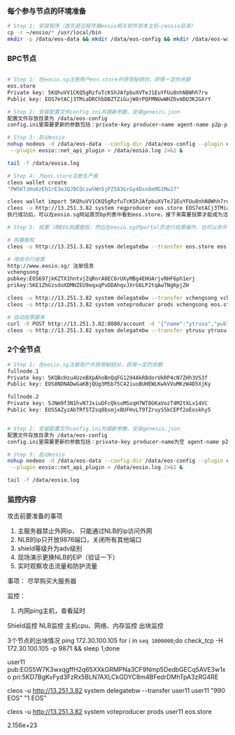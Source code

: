 

### 每个参与节点的环境准备
```bash
# Step 1: 安装程序（首先是远程传输eosio相关软件到本主机~/eosio目录）
cp -r ~/eosio/* /usr/local/bin
mkdir -p /data/eos-data && mkdir /data/eos-config && mkdir /data/eos-wallet
```

### BPC节点
```bash

# Step 1: 在eosio.sg注册用户eos.store并获得秘钥对，获得一定的余额
eos.store
Private key: 5KQhuVV1CKQ5gRzfuTcKShJAfpbuXVTeJ1EuYFUu8nhN8Whh7ru
Public key: EOS7etACj3TMiaDRChbDBZTZiGujW8rPQFMNUwWHZ6vmDU3K2GXrY

# Step 2: 安装配置文件config.ini并跟新参数、安装genesis.json
配置文件存放目录为 /data/eos-config
config.ini里需要更新的参数包括：private-key producer-name agent-name p2p-peer-address

# Step 3: 启动eosio
nohup nodeos -d /data/eos-data --config-dir /data/eos-config --plugin eosio::chain_api_plugin \
 --plugin eosio::net_api_plugin > /data/eosio.log 2>&1 &

tail -f /data/eosio.log

# Step 4: 为eos.store注册生产者
cleos wallet create
"PW5KTzHuKzEh1rE3eJQJ9CQczwVWn5jPZ583GrGy4Dsn8eMG1Mw27"

cleos wallet import 5KQhuVV1CKQ5gRzfuTcKShJAfpbuXVTeJ1EuYFUu8nhN8Whh7ru
cleos -u http://13.251.3.82 system regproducer eos.store EOS7etACj3TMiaDRChbDBZTZiGujW8rPQFMNUwWHZ6vmDU3K2GXrY "https://www.eos.store"
执行成功后，可以在eosio.sg网站首页bp列表中看到eos.store，接下来需要投票才能成为活跃BP。

# Step 5: 投票（用EOS购置股权，然后在eosio.sg的portal页进行投票操作，也可以命令行投票。注意，要小于总额）

# 购置股权
cleos -u http://13.251.3.82 system delegatebw --transfer eos.store eos.store "99 EOS" "1 EOS"

# 用命令行投票
http://www.eosio.sg/ 注册信息
vchengsong
pubkey:EOS697jkKZTX1hntvjZqRnrA8EC6rUXyMBg4EHUArjvRHF6ph1erj
prikey:5KE1ZhGzsdoXDMHZEU9eqxqPvDDAhqvJXrG6LP2tqAwTNgKpjZH

cleos -u http://13.251.3.82 system delegatebw --transfer vchengsong vchengsong "99 EOS" "1 EOS"
cleos -u http://13.251.3.82 system voteproducer prods vchengsong eos.store

# 自动投票脚本
curl -X POST http://13.251.3.82:8080/account -d '{"name":"ytrusu","public_key":"EOS8AiPgMePG6XtUFt7aYfnRCHnSn7Y6NH8KoRffT7wkrkbjdRSaq","private_key":"5JEMZeHPKWj1FgiYESPkjqY5jf1KxKM56oFkjbog8AXJTvewuJG"}'
cleos -u http://13.251.3.82 system delegatebw --transfer ytrusu ytrusu "99 EOS" "1 EOS"

```

### 2个全节点
```bash
# Step 1: 在eosio.sg注册用户并获得秘钥对，获得一定的余额
fullnode.1
Private key: 5KQBcHzu4UzeBXpAhoBnQqFG1294AkR8dorUkRP4cN7ZHh3VS3f
Public key: EOS8NDNADwGaKBjQUg3M5b75C42iuoBUHEWLKwkVVuMKzW4D5XjKy

fullnode.2
Private key: 5JNm9f3N1hvN7JxiuDFcQksuMSxqH7WT8GKaVozT4M2tXLx14VC
Public key: EOS5AZyzAbTRf5TZsq8bsmjxBUFHvLT9TZruyS5kCEPf2oEoskhy5


# Step 2: 安装配置文件config.ini并跟新参数、安装genesis.json
配置文件存放目录为 /data/eos-config
config.ini里需要更新的参数包括：private-key producer-name为空 agent-name p2p-peer-address

# Step 3: 启动eosio
nohup nodeos -d /data/eos-data --config-dir /data/eos-config --plugin eosio::chain_api_plugin \
 --plugin eosio::net_api_plugin > /data/eosio.log 2>&1 &

tail -f /data/eosio.log

```

### 监控内容
攻击前要准备的事项

1. 主服务器禁止外网ip， 只能通过NLB的ip访问外网
2. NLB的ip只开放9876端口，关闭所有其他端口
3. shield等级升为adv级别
4. 现场演示更换NLB的EIP（验证一下）
5. 实时观察攻击流量和防护流量


事项：
尽早购买大服务器



监控：
1. 内网ping主机，查看延时

Shield监控
NLB监控
主机cpu、网络、内存监控
出块监控



3个节点的出块情况
ping 172.30.100.105
for i in `seq 1000000`;do check_tcp -H 172.30.100.105 -p 9871 && sleep 1;done








user11
pub:EOS5W7K3wxqgffH2q65XXkGRMPNa3CF9Nmp5DedbGECq5AVE3w1xo 
pri:5KD7BgKvFyd3FzRx5BLN7AXLCkGDYC8m4BFedrDMhTpA3zRG4RE

cleos -u http://13.251.3.82 system delegatebw --transfer user11 user11 "990 EOS" "1 EOS"

cleos -u http://13.251.3.82 system voteproducer prods user11 eos.store


2.156e+23